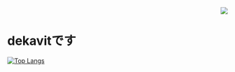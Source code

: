 <!-- 1. GitHub usernameを変更 -->
<div align="right">
  <img src="https://komarev.com/ghpvc/?username=dekavit" />
</div>

# dekavitです

[![Top Langs](https://github-readme-stats.vercel.app/api/top-langs/?username={名前}
)](https://github.com/anuraghazra/github-readme-stats)
